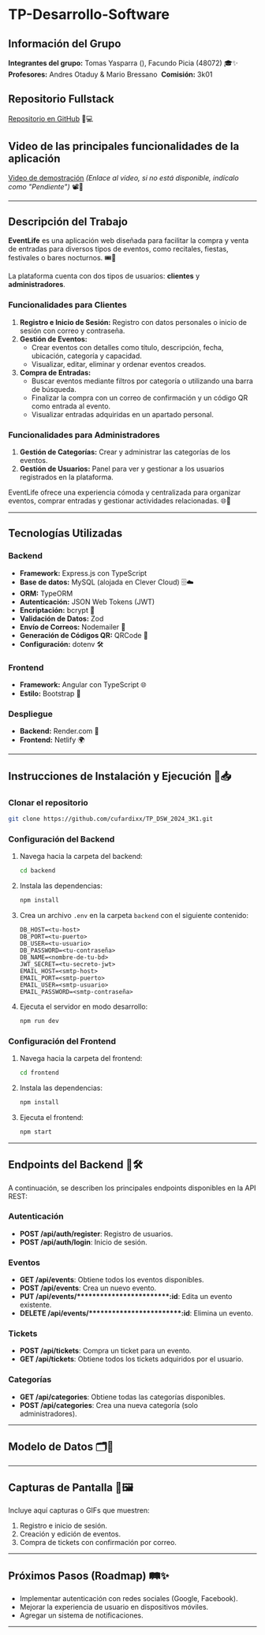 # TP-Desarrollo-Software

## Información del Grupo

**Integrantes del grupo:** Tomas Yasparra (), Facundo Picia (48072)  🎓✨
**Profesores:** Andres Otaduy & Mario Bressano  **Comisión:** 3k01 

## Repositorio Fullstack

[Repositorio en GitHub](https://github.com/cufardixx/TP_DSW_2024_3K1) 📁💻

## Video de las principales funcionalidades de la aplicación

[Video de demostración](#) *(Enlace al video, si no está disponible, indícalo como "Pendiente")* 📽️🎥

---

## Descripción del Trabajo

**EventLife** es una aplicación web diseñada para facilitar la compra y venta de entradas para diversos tipos de eventos, como recitales, fiestas, festivales o bares nocturnos. 🎟️🎉

La plataforma cuenta con dos tipos de usuarios: **clientes** y **administradores**. 

### Funcionalidades para Clientes

1. **Registro e Inicio de Sesión:** Registro con datos personales o inicio de sesión con correo y contraseña.
2. **Gestión de Eventos:**
   - Crear eventos con detalles como título, descripción, fecha, ubicación, categoría y capacidad.
   - Visualizar, editar, eliminar y ordenar eventos creados.
3. **Compra de Entradas:**
   - Buscar eventos mediante filtros por categoría o utilizando una barra de búsqueda.
   - Finalizar la compra con un correo de confirmación y un código QR como entrada al evento.
   - Visualizar entradas adquiridas en un apartado personal.

### Funcionalidades para Administradores

1. **Gestión de Categorías:** Crear y administrar las categorías de los eventos.
2. **Gestión de Usuarios:** Panel para ver y gestionar a los usuarios registrados en la plataforma.

EventLife ofrece una experiencia cómoda y centralizada para organizar eventos, comprar entradas y gestionar actividades relacionadas. 🌐🤝

---

## Tecnologías Utilizadas

### Backend

- **Framework:** Express.js con TypeScript 
- **Base de datos:** MySQL (alojada en Clever Cloud)  🗄️☁️
- **ORM:** TypeORM
- **Autenticación:** JSON Web Tokens (JWT)
- **Encriptación:** bcrypt 🔐
- **Validación de Datos:** Zod
- **Envío de Correos:** Nodemailer 📧
- **Generación de Códigos QR:** QRCode 📱
- **Configuración:** dotenv 🛠️

### Frontend

- **Framework:** Angular con TypeScript 🌐
- **Estilo:** Bootstrap 🎨

### Despliegue

- **Backend:** Render.com 🚀
- **Frontend:** Netlify 🌍

---

## Instrucciones de Instalación y Ejecución 🚀📥

### Clonar el repositorio

```sh
git clone https://github.com/cufardixx/TP_DSW_2024_3K1.git
```

### Configuración del Backend

1. Navega hacia la carpeta del backend:
   ```sh
   cd backend
   ```
2. Instala las dependencias:
   ```sh
   npm install
   ```
3. Crea un archivo `.env` en la carpeta `backend` con el siguiente contenido:
   ```plaintext
   DB_HOST=<tu-host>
   DB_PORT=<tu-puerto>
   DB_USER=<tu-usuario>
   DB_PASSWORD=<tu-contraseña>
   DB_NAME=<nombre-de-tu-bd>
   JWT_SECRET=<tu-secreto-jwt>
   EMAIL_HOST=<smtp-host>
   EMAIL_PORT=<smtp-puerto>
   EMAIL_USER=<smtp-usuario>
   EMAIL_PASSWORD=<smtp-contraseña>
   ```
4. Ejecuta el servidor en modo desarrollo:
   ```sh
   npm run dev
   ```

### Configuración del Frontend

1. Navega hacia la carpeta del frontend:
   ```sh
   cd frontend
   ```
2. Instala las dependencias:
   ```sh
   npm install
   ```
3. Ejecuta el frontend:
   ```sh
   npm start
   ```

---

## Endpoints del Backend 🔄🛠️

A continuación, se describen los principales endpoints disponibles en la API REST:

### Autenticación

- **POST /api/auth/register**: Registro de usuarios.
- **POST /api/auth/login**: Inicio de sesión.

### Eventos

- **GET /api/events**: Obtiene todos los eventos disponibles.
- **POST /api/events**: Crea un nuevo evento.
- **PUT /api/events/\*\*\*\*\*\*\*\*\*\*\*\*\*\*\*\*\*\*\*\*****:id**: Edita un evento existente.
- **DELETE /api/events/\*\*\*\*\*\*\*\*\*\*\*\*\*\*\*\*\*\*\*\*****:id**: Elimina un evento.

### Tickets

- **POST /api/tickets**: Compra un ticket para un evento.
- **GET /api/tickets**: Obtiene todos los tickets adquiridos por el usuario.

### Categorías

- **GET /api/categories**: Obtiene todas las categorías disponibles.
- **POST /api/categories**: Crea una nueva categoría (solo administradores).

---


## Modelo de Datos 🗂️📝



---

## Capturas de Pantalla 📸🖼️

Incluye aquí capturas o GIFs que muestren:

1. Registro e inicio de sesión.
2. Creación y edición de eventos.
3. Compra de tickets con confirmación por correo.

---

## Próximos Pasos (Roadmap) 🛤️✨

- Implementar autenticación con redes sociales (Google, Facebook).
- Mejorar la experiencia de usuario en dispositivos móviles.
- Agregar un sistema de notificaciones.

---



